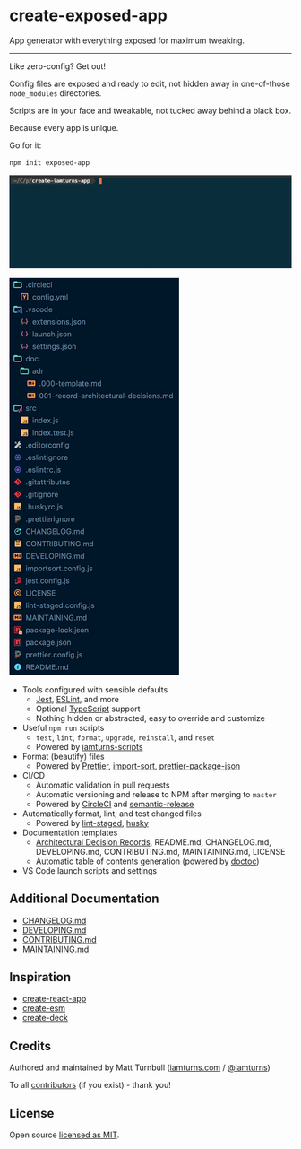 # create-exposed-app

App generator with everything exposed for maximum tweaking.

---

Like zero-config? Get out!

Config files are exposed and ready to edit, not hidden away in one-of-those `node_modules` directories.

Scripts are in your face and tweakable, not tucked away behind a black box.

Because every app is unique.

Go for it:

```bash
npm init exposed-app
```

![command demo](docs/assets/demo-command.gif)

![command structure](docs/assets/demo-structure.png)

- Tools configured with sensible defaults
  - [Jest](https://jestjs.io/), [ESLint](https://eslint.org/), and more
  - Optional [TypeScript](https://www.typescriptlang.org/) support
  - Nothing hidden or abstracted, easy to override and customize
- Useful `npm run` scripts
  - `test`, `lint`, `format`, `upgrade`, `reinstall`, and `reset`
  - Powered by [iamturns-scripts](https://github.com/iamturns/iamturns-scripts)
- Format (beautify) files
  - Powered by [Prettier](https://prettier.io/), [import-sort](https://github.com/renke/import-sort), [prettier-package-json](https://github.com/cameronhunter/prettier-package-json)
- CI/CD
  - Automatic validation in pull requests
  - Automatic versioning and release to NPM after merging to `master`
  - Powered by [CircleCI](https://circleci.com/) and [semantic-release](https://github.com/semantic-release/semantic-release)
- Automatically format, lint, and test changed files
  - Powered by [lint-staged](https://github.com/okonet/lint-staged), [husky](https://github.com/typicode/husky)
- Documentation templates
  - [Architectural Decision Records](https://adr.github.io/), README.md, CHANGELOG.md, DEVELOPING.md, CONTRIBUTING.md, MAINTAINING.md, LICENSE
  - Automatic table of contents generation (powered by [doctoc](https://github.com/thlorenz/doctoc))
- VS Code launch scripts and settings

## Additional Documentation

- [CHANGELOG.md](CHANGELOG.md)
- [DEVELOPING.md](DEVELOPING.md)
- [CONTRIBUTING.md](CONTRIBUTING.md)
- [MAINTAINING.md](MAINTAINING.md)

## Inspiration

- [create-react-app](https://github.com/facebook/create-react-app)
- [create-esm](https://github.com/standard-things/create-esm)
- [create-deck](https://github.com/jxnblk/mdx-deck/tree/master/create-deck)

## Credits

Authored and maintained by Matt Turnbull ([iamturns.com](https://iamturns.com) / [@iamturns](https://twitter.com/iamturns))

To all [contributors](https://github.com/iamturns/iamturns-js-toolbox/graphs/contributors) (if you exist) - thank you!

## License

Open source [licensed as MIT](https://github.com/iamturns/create-exposed-app/blob/master/LICENSE).
